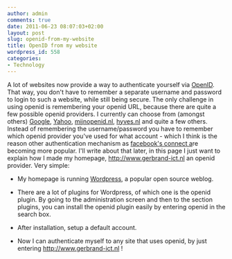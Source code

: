 ```yaml
---
author: admin
comments: true
date: 2011-06-23 08:07:03+02:00
layout: post
slug: openid-from-my-website
title: OpenID from my website
wordpress_id: 558
categories:
- Technology
---
```


A lot of websites now provide a way to authenticate yourself via [OpenID](http://openid.net/). That way, you don't have to remember a separate username and password to login to such a website, while still being secure.
The only challenge in using openid is remembering your openid URL, because there are quite a few possible openid providers. I currently can choose from (amongst others) [Google](http://code.google.com/intl/nl/apis/accounts/docs/OpenID.html), [Yahoo](http://www.yahoo.com), [mijnopenid.nl](http://mijnopenid.nl/), [hyves.nl](/2009/04/hyves-now-also-openid-provider/) and quite a few others. Instead of remembering the username/password you have to remember which openid provider you've used for what account - which I think is the reason other authentication mechanism as [facebook's connect a](http://developers.facebook.com/blog/post/108/)re becoming more popular. I'll write about that later, in this page I just want to explain how I made my homepage, http://www.gerbrand-ict.nl an openid provider.
Very simple:



	
  * My homepage is running [Wordpress](http://wordpress.org/), a popular open source weblog.

	
  * There are a lot of plugins for Wordpress, of which one is the openid plugin. By going to the administration screen and then to the section plugins, you can install the openid plugin easily by entering openid in the search box.

	
  * After installation, setup a default account.

	
  * Now I can authenticate myself to any site that uses openid, by just entering http://www.gerbrand-ict.nl !


